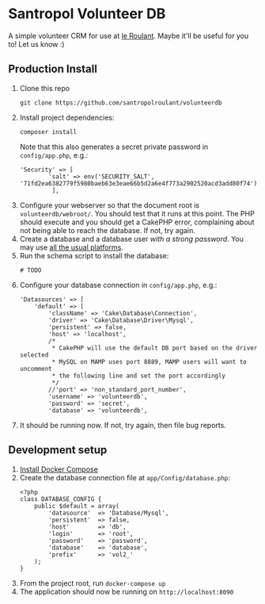 Santropol Volunteer DB
======================

A simple volunteer CRM for use at [le Roulant](https://santropolroulant.org). Maybe it'll be useful for you to! Let us know :)

## Production Install

1. Clone this repo
    ```
    git clone https://github.com/santropolroulant/volunteerdb
    ```
2. Install project dependencies:
    ```
    composer install
    ```
    Note that this also generates a secret private password in `config/app.php`, e.g.:
    ```
    'Security' => [
            'salt' => env('SECURITY_SALT', '71fd2ea6382779f5980baeb63e3eae66b5d2a6e4f773a2902520acd3add80f74'),
             ],
    ```
3. Configure your webserver so that the document root is `volunteerdb/webroot/`.
   You should test that it runs at this point. The PHP should execute and you should get a CakePHP error, complaining about not being able to reach the database. If not, try again.
2. Create a database and a database user _with a strong password_. You may use [all the usual platforms](https://book.cakephp.org/3.0/en/orm/database-basics.html#supported-databases).
3. Run the schema script to install the database:
    ```
    # TODO
    ```
4. Configure your database connection in `config/app.php`, e.g.:
    ```
    'Datasources' => [
        'default' => [
            'className' => 'Cake\Database\Connection',
            'driver' => 'Cake\Database\Driver\Mysql',
            'persistent' => false,
            'host' => 'localhost',
            /*
             * CakePHP will use the default DB port based on the driver selected
             * MySQL on MAMP uses port 8889, MAMP users will want to uncomment
             * the following line and set the port accordingly
             */
            //'port' => 'non_standard_port_number',
            'username' => 'volunteerdb',
            'password' => 'secret',
            'database' => 'volunteerdb',
    ```
5. It should be running now. If not, try again, then file bug reports.

## Development setup

1. [Install Docker Compose](https://docs.docker.com/compose/install/)
2. Create the database connection file at `app/Config/database.php`:
    ```
    <?php
    class DATABASE_CONFIG {
        public $default = array(
            'datasource'  => 'Database/Mysql',
            'persistent'  => false,
            'host'        => 'db',
            'login'       => 'root',
            'password'    => 'password',
            'database'    => 'database',
            'prefix'      => 'vol2_'
        );
    }
    ```
2. From the project root, run `docker-compose up`
3. The application should now be running on `http://localhost:8090`

